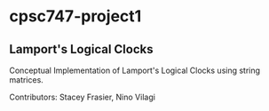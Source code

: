 # cpsc747-project1
## Lamport's Logical Clocks 
Conceptual Implementation of Lamport's Logical Clocks using string matrices.

Contributors: Stacey Frasier, Nino Vilagi
